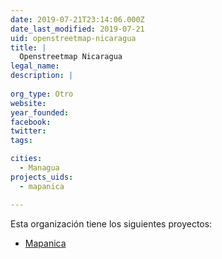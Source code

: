 ```yaml
---
date: 2019-07-21T23:14:06.000Z
date_last_modified: 2019-07-21
uid: openstreetmap-nicaragua
title: |
  Openstreetmap Nicaragua
legal_name: 
description: |
  
org_type: Otro
website: 
year_founded: 
facebook: 
twitter: 
tags:

cities: 
  - Managua
projects_uids:
  - mapanica

---
```


Esta organización tiene los siguientes proyectos:

- [Mapanica](/proyectos/mapanica)
